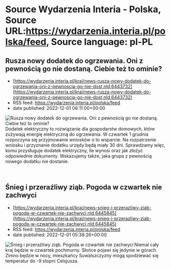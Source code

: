 # Source Wydarzenia Interia - Polska, Source URL:https://wydarzenia.interia.pl/polska/feed, Source language: pl-PL

## Rusza nowy dodatek do ogrzewania. Oni z pewnością go nie dostaną. Ciebie też to ominie?
 - [https://wydarzenia.interia.pl/kraj/news-rusza-nowy-dodatek-do-ogrzewania-oni-z-pewnoscia-go-nie-dost,nId,6443732](https://wydarzenia.interia.pl/kraj/news-rusza-nowy-dodatek-do-ogrzewania-oni-z-pewnoscia-go-nie-dost,nId,6443732)
 - RSS feed: https://wydarzenia.interia.pl/polska/feed
 - date published: 2022-12-01 06:11:00+00:00

<p><a href="https://wydarzenia.interia.pl/kraj/news-rusza-nowy-dodatek-do-ogrzewania-oni-z-pewnoscia-go-nie-dost,nId,6443732"><img align="left" alt="Rusza nowy dodatek do ogrzewania. Oni z pewnością go nie dostaną. Ciebie też to ominie?" src="https://i.iplsc.com/rusza-nowy-dodatek-do-ogrzewania-oni-z-pewnoscia-go-nie-dost/000GF3FCBPN6W2LT-C321.jpg" /></a>Dodatek elektryczny to rozwiązanie dla gospodarstw domowych, które zużywają energię elektryczną do ogrzewania. W czwartek 1 grudnia rozpoczyna się przyjmowanie wniosków o to wsparcie. Na rozpatrzenie wniosku i przyznanie dodatku urzędy będą miały 30 dni. Sprawdzamy więc, komu przysługuje dodatek elektryczny, ile wynosi oraz jak złożyć odpowiednie dokumenty. Wskazujemy także, jaka grupa z pewnością nowego dodatku nie dostanie.</p><br clear="all" />

## Śnieg i przeraźliwy ziąb. Pogoda w czwartek nie zachwyci
 - [https://wydarzenia.interia.pl/kraj/news-snieg-i-przerazliwy-ziab-pogoda-w-czwartek-nie-zachwyci,nId,6445845](https://wydarzenia.interia.pl/kraj/news-snieg-i-przerazliwy-ziab-pogoda-w-czwartek-nie-zachwyci,nId,6445845)
 - RSS feed: https://wydarzenia.interia.pl/polska/feed
 - date published: 2022-12-01 05:38:26+00:00

<p><a href="https://wydarzenia.interia.pl/kraj/news-snieg-i-przerazliwy-ziab-pogoda-w-czwartek-nie-zachwyci,nId,6445845"><img align="left" alt="Śnieg i przeraźliwy ziąb. Pogoda w czwartek nie zachwyci" src="https://i.iplsc.com/snieg-i-przerazliwy-ziab-pogoda-w-czwartek-nie-zachwyci/000GF8KNI1KUHXBO-C321.jpg" /></a>Niemal cały kraj będzie w czwartek pochmurny. Słońce pojawi się jedynie w górach. Zimno będzie w nocy, mieszkańcy Suwalszczyzny mogą spodziewać się temperatur do -9 stopni Celsjusza.</p><br clear="all" />
